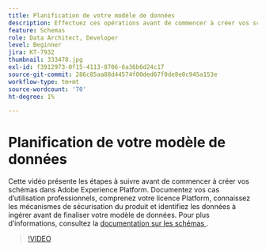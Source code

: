 ```yaml
---
title: Planification de votre modèle de données
description: Effectuez ces opérations avant de commencer à créer vos schémas dans Adobe Experience Platform.
feature: Schemas
role: Data Architect, Developer
level: Beginner
jira: KT-7932
thumbnail: 333478.jpg
exl-id: f3912973-0f15-4113-8706-6a36b6d24c17
source-git-commit: 286c85aa88d44574f00ded67f0de8e0c945a153e
workflow-type: tm+mt
source-wordcount: '70'
ht-degree: 1%

---
```


# Planification de votre modèle de données

Cette vidéo présente les étapes à suivre avant de commencer à créer vos schémas dans Adobe Experience Platform. Documentez vos cas d’utilisation professionnels, comprenez votre licence Platform, connaissez les mécanismes de sécurisation du produit et identifiez les données à ingérer avant de finaliser votre modèle de données. Pour plus d’informations, consultez la [ documentation sur les schémas ](https://experienceleague.adobe.com/docs/experience-platform/xdm/home.html?lang=fr).

>[!VIDEO](https://video.tv.adobe.com/v/3413630?learn=on&enablevpops&captions=fre_fr)
